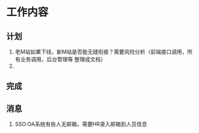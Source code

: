# 工作内容

## 计划

1. 老M站如果下线，新M站是否能无缝衔接？需要风险分析（前端接口调用，所有业务调用，后台管理等 整理成文档）
2. 

## 完成

## 消息

1. SSO:OA系统有些人无邮箱，需要HR录入邮箱到人员信息
